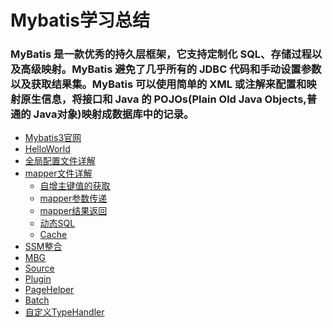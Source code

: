 # Mybatis学习总结
### MyBatis 是一款优秀的持久层框架，它支持定制化 SQL、存储过程以及高级映射。MyBatis 避免了几乎所有的 JDBC 代码和手动设置参数以及获取结果集。MyBatis 可以使用简单的 XML 或注解来配置和映射原生信息，将接口和 Java 的 POJOs(Plain Old Java Objects,普通的 Java对象)映射成数据库中的记录。
  * [Mybatis3官网](http://www.mybatis.org/mybatis-3/zh/index.html)<br>
  * [HelloWorld](https://github.com/Ywfy/Mybatis-/tree/master/HelloWorld)<br>
  * [全局配置文件详解](https://github.com/Ywfy/Mybatis-/blob/master/mybatis-config/README.md)<br>
  * [mapper文件详解](https://github.com/Ywfy/Mybatis-/blob/master/mapper/README.md)<br>
      * [自增主键值的获取](https://github.com/Ywfy/Mybatis-/blob/master/mapper/README.md)<br>
      * [mapper参数传递](https://github.com/Ywfy/Mybatis-/blob/master/mapper/README.md)<br> 
      * [mapper结果返回](https://github.com/Ywfy/Mybatis-/blob/master/mapper/README.md)
      * [动态SQL](https://github.com/Ywfy/Mybatis-/blob/master/mapper/README.md)
      * [Cache](https://github.com/Ywfy/Mybatis-/blob/master/mapper/README.md)
  * [SSM整合](https://github.com/Ywfy/Mybatis-/blob/master/SSM/README.md)
  * [MBG](https://github.com/Ywfy/Mybatis-/blob/master/MBG/README.md)
  * [Source](https://github.com/Ywfy/Mybatis-/tree/master/Source)
  * [Plugin](https://github.com/Ywfy/Mybatis-/blob/master/Plugin/README.md)
  * [PageHelper](https://github.com/Ywfy/Mybatis-/blob/master/PageHelper/README.md)
  * [Batch](https://github.com/Ywfy/Mybatis-/blob/master/Batch/README.md)
  * [自定义TypeHandler]()
